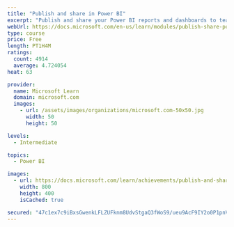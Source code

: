 ```yaml
---
title: "Publish and share in Power BI"
excerpt: "Publish and share your Power BI reports and dashboards to teammates in your organization or to everyone on the web."
webUrl: https://docs.microsoft.com/en-us/learn/modules/publish-share-power-bi/
type: course
price: Free
length: PT1H4M
ratings:
  count: 4914
  average: 4.724054
heat: 63

provider:
  name: Microsoft Learn
  domain: microsoft.com
  images:
    - url: /assets/images/organizations/microsoft.com-50x50.jpg
      width: 50
      height: 50

levels:
  - Intermediate

topics:
  - Power BI

images:
  - url: https://docs.microsoft.com/learn/achievements/publish-and-share-with-power-bi-desktop-social.png
    width: 800
    height: 400
    isCached: true

secured: "47c1ex7c9iBxsGwenkLFLZUFknm8UdvStgaQ3fWoS9/ueu9AcF9IY2o0P1pnVBf5SiL7w00tnpv0XRbmTo3oFKDuxEfxpj5WaUD5E0pQN/wjZsrYKh/esKHHK9a1HrlR0epRwzt6k7lmfpVjMCu1PKgVe1NahzkncjQd1Dd3+Soc1eUPIWjM0bCJfcDnQ0Q8Kepx/cfcBw8/29BAC5QSni/rEIZi6nTWNB2/Jf4AwvL2/pShKbuEgEpgtgCE+SAqQPQn9Z/MtfksHjSgX6GTtDgTGr1Oo7WIdn0+dADmzZqAud8gjHIS6RRKD9zwyRaRsret+MdYyzVuKHv4robLLYpZQ+dR+cn+BoocNLR2XsYyW8A2HqyTpG7OVKZsRjEG2J5jkd7FJr9quNiSwkQohcHyNGbhh12HVf8Lx7perU0=;+Q/hnmak4lrwa92HXhhB9A=="
---
```


